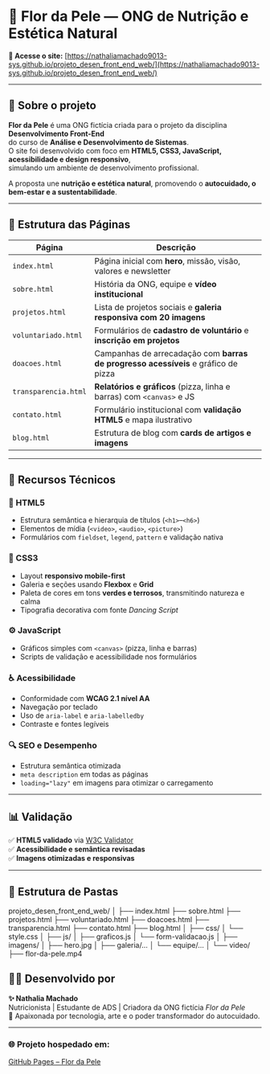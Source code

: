 # 🌸 Flor da Pele — ONG de Nutrição e Estética Natural

**🔗 Acesse o site:** [https://nathaliamachado9013-sys.github.io/projeto_desen_front_end_web/](https://nathaliamachado9013-sys.github.io/projeto_desen_front_end_web/)

---

## 💫 Sobre o projeto

**Flor da Pele** é uma ONG fictícia criada para o projeto da disciplina **Desenvolvimento Front-End**  
do curso de **Análise e Desenvolvimento de Sistemas**.  
O site foi desenvolvido com foco em **HTML5, CSS3, JavaScript, acessibilidade e design responsivo**,  
simulando um ambiente de desenvolvimento profissional.

A proposta une **nutrição e estética natural**, promovendo o **autocuidado, o bem-estar e a sustentabilidade**.

---

## 🧩 Estrutura das Páginas

| Página | Descrição |
|--------|------------|
| `index.html` | Página inicial com **hero**, missão, visão, valores e newsletter |
| `sobre.html` | História da ONG, equipe e **vídeo institucional** |
| `projetos.html` | Lista de projetos sociais e **galeria responsiva com 20 imagens** |
| `voluntariado.html` | Formulários de **cadastro de voluntário** e **inscrição em projetos** |
| `doacoes.html` | Campanhas de arrecadação com **barras de progresso acessíveis** e gráfico de pizza |
| `transparencia.html` | **Relatórios e gráficos** (pizza, linha e barras) com `<canvas>` e JS |
| `contato.html` | Formulário institucional com **validação HTML5** e mapa ilustrativo |
| `blog.html` | Estrutura de blog com **cards de artigos e imagens** |

---

## 🧠 Recursos Técnicos

### 🌿 HTML5
- Estrutura semântica e hierarquia de títulos (`<h1>`–`<h6>`)
- Elementos de mídia (`<video>`, `<audio>`, `<picture>`)
- Formulários com `fieldset`, `legend`, `pattern` e validação nativa

### 🎨 CSS3
- Layout **responsivo mobile-first**
- Galeria e seções usando **Flexbox** e **Grid**
- Paleta de cores em tons **verdes e terrosos**, transmitindo natureza e calma
- Tipografia decorativa com fonte *Dancing Script*

### ⚙️ JavaScript
- Gráficos simples com `<canvas>` (pizza, linha e barras)
- Scripts de validação e acessibilidade nos formulários

### ♿ Acessibilidade
- Conformidade com **WCAG 2.1 nível AA**
- Navegação por teclado
- Uso de `aria-label` e `aria-labelledby`
- Contraste e fontes legíveis

### 🔍 SEO e Desempenho
- Estrutura semântica otimizada
- `meta description` em todas as páginas
- `loading="lazy"` em imagens para otimizar o carregamento

---

## 📊 Validação

✅ **HTML5 validado** via [W3C Validator](https://validator.w3.org/)  
✅ **Acessibilidade e semântica revisadas**  
✅ **Imagens otimizadas e responsivas**

---

## 📁 Estrutura de Pastas

projeto_desen_front_end_web/
│
├── index.html
├── sobre.html
├── projetos.html
├── voluntariado.html
├── doacoes.html
├── transparencia.html
├── contato.html
├── blog.html
│
├── css/
│ └── style.css
│
├── js/
│ ├── graficos.js
│ └── form-validacao.js
│
├── imagens/
│ ├── hero.jpg
│ ├── galeria/...
│ └── equipe/...
│
└── video/
├── flor-da-pele.mp4



## 👩‍💻 Desenvolvido por

**✨ Nathalia Machado**  
Nutricionista | Estudante de ADS | Criadora da ONG fictícia *Flor da Pele*  
💚 Apaixonada por tecnologia, arte e o poder transformador do autocuidado.  

---

### 🌐 Projeto hospedado em:
[GitHub Pages – Flor da Pele](https://nathaliamachado9013-sys.github.io/projeto_desen_front_end_web/)